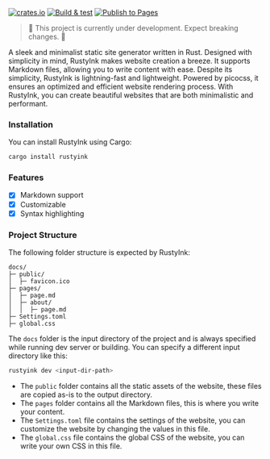 [![crates.io](https://img.shields.io/crates/v/rustyink)](https://crates.io/crates/rustyink)
[![Build & test](https://github.com/arjunkomath/RustyInk/actions/workflows/build_test.yml/badge.svg)](https://github.com/arjunkomath/RustyInk/actions/workflows/build_test.yml)
[![Publish to Pages](https://github.com/arjunkomath/RustyInk/actions/workflows/publish.yml/badge.svg)](https://github.com/arjunkomath/RustyInk/actions/workflows/publish.yml)

> 🚧 This project is currently under development. Expect breaking changes. 🚧

A sleek and minimalist static site generator written in Rust. Designed with simplicity in mind, RustyInk makes website creation a breeze. It supports Markdown files, allowing you to write content with ease. Despite its simplicity, RustyInk is lightning-fast and lightweight. Powered by picocss, it ensures an optimized and efficient website rendering process. With RustyInk, you can create beautiful websites that are both minimalistic and performant.

### Installation

You can install RustyInk using Cargo:

```bash
cargo install rustyink
```

### Features
- [x] Markdown support
- [x] Customizable
- [x] Syntax highlighting

### Project Structure

The following folder structure is expected by RustyInk:

```
docs/
├─ public/
│  ├─ favicon.ico
├─ pages/
│  ├─ page.md
│  ├─ about/
│  │  ├─ page.md
├─ Settings.toml
├─ global.css
```

The `docs` folder is the input directory of the project and is always specified while running dev server or building. You can specify a different input directory like this:
```bash
rustyink dev <input-dir-path>
```

- The `public` folder contains all the static assets of the website, these files are copied as-is to the output directory.
- The `pages` folder contains all the Markdown files, this is where you write your content.
- The `Settings.toml` file contains the settings of the website, you can customize the website by changing the values in this file.
- The `global.css` file contains the global CSS of the website, you can write your own CSS in this file.